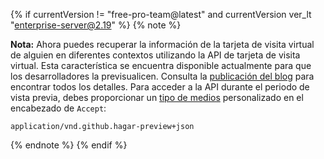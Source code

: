 {% if currentVersion != "free-pro-team@latest" and currentVersion ver_lt "enterprise-server@2.19" %}
{% note %}

**Nota:** Ahora puedes recuperar la información de la tarjeta de visita virtual de alguien en diferentes contextos utilizando la API de tarjeta de visita virtual. Esta característica se encuentra disponible actualmente para que los desarrolladores la previsualicen. Consulta la [publicación del blog](https://developer.github.com/changes/2018-03-21-hovercard-api-preview) para encontrar todos los detalles. Para acceder a la API durante el periodo de vista previa, debes proporcionar un [tipo de medios](/v3/media) personalizado en el encabezado de `Accept`:
```
application/vnd.github.hagar-preview+json
```
{% endnote %}
{% endif %}

